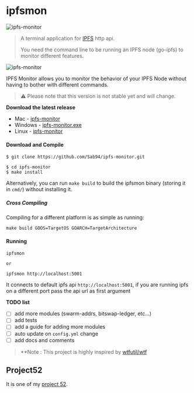 # ipfsmon

![ipfs-monitor](https://user-images.githubusercontent.com/15252513/83339816-b8871c80-a2ee-11ea-92a5-cad5e92d8b08.png)

> A terminal application for [IPFS](https://ipfs.io) http api.
>
> You need the command line to be running an IPFS node (go-ipfs) to monitor different features.

![ipfs-monitor](https://user-images.githubusercontent.com/15252513/82155361-f2d5d000-9891-11ea-8dad-18ecc45d34a1.png)

IPFS Monitor allows you to monitor the behavior of your IPFS Node without having to bother with different commands.

> ⚠ Please note that this version is not stable yet and will change.

**Download the latest release**

- Mac - [ipfs-monitor](https://github.com/Sab94/ipfs-monitor/releases/download/v0.1.1/ipfsmon_darwin_amd64_0.1.1)
- Windows - [ipfs-monitor.exe](https://github.com/Sab94/ipfs-monitor/releases/download/v0.1.1/ipfsmon_windows_amd64_0.1.1.exe)
- Linux - [ipfs-monitor](https://github.com/Sab94/ipfs-monitor/releases/download/v0.1.1/ipfsmon_linux_amd64_0.1.1)

#### Download and Compile

```
$ git clone https://github.com/Sab94/ipfs-monitor.git

$ cd ipfs-monitor
$ make install
```

Alternatively, you can run `make build` to build the ipfsmon binary (storing it in `cmd/`) without installing it.

##### Cross Compiling

Compiling for a different platform is as simple as running:

```
make build GOOS=TargetOS GOARCH=TargetArchitecture
```

#### Running

```
ipfsmon

or

ipfsmon http://localhost:5001
```

It connects to default ipfs api `http://localhost:5001`, if you are running ipfs on a different port
pass the api url as first argument

**TODO list**
- [ ] add more modules (swarm-addrs, bitswap-ledger, etc...)
- [ ] add tests
- [ ] add a guide for adding more modules
- [ ] auto update on `config.yml` change
- [ ] add docs and comments

> **Note : This project is highly inspired by [wtfutil/wtf](https://github.com/wtfutil/wtf)

## Project52

It is one of my [project 52](https://github.com/Sab94/project52).
